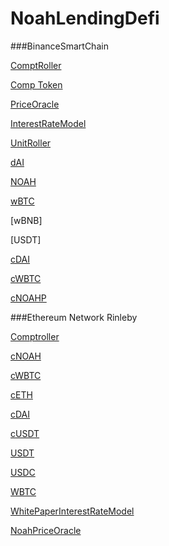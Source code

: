 # NoahLendingDefi


###BinanceSmartChain

[ComptRoller](https://testnet.bscscan.com/address/0xbbfc0e8126c85540ae4c0669287a6f88ad7ebb14#code)	

[Comp Token](https://testnet.bscscan.com/address/0x7ae8d26d8e08ac8c8546b186cad0d68659fb4252#code)	

[PriceOracle](https://testnet.bscscan.com/address/0xcbb4db883624fdc8a0c5b66eb4a78f21a55317d9#code)

[InterestRateModel](https://testnet.bscscan.com/address/0x304c027b37d16bdd6bc447922bbae5d91792756b#code)

[UnitRoller](https://testnet.bscscan.com/address/0x152592119636a6d833d4d5ed202aae1f674d1b2b#code)


[dAI](https://testnet.bscscan.com/address/0x4a5a34212404f30c5ab7eb61b078fa4a55adc5a5#code)

[NOAH](https://testnet.bscscan.com/address/0xd2e78003670505f19710632a15ee1e98c001bd2e#code)

[wBTC](https://testnet.bscscan.com/address/0xba8a6ef5f15ed18e7184f44a775060a6bf91d8d0#code)

[wBNB]

[USDT]


[cDAI](https://testnet.bscscan.com/address/0x32a2817c6fc913c82cdeef56f21e71f8ac1372bd#code)

[cWBTC](https://testnet.bscscan.com/address/0x273ca53c1524721271628dc86d31f255c30706f6#code)

[cNOAHP](https://testnet.bscscan.com/address/0x2294c25e559cd7482308986d8f57b4cb75f6a001#code)

###Ethereum Network Rinleby

[Comptroller](https://rinkeby.etherscan.io/address/0xccf0657c4f0fee437464bfabec32e21a8b024809#code)

[cNOAH](https://rinkeby.etherscan.io/address/0x7f36628020fb5bce5c13bf2fc6286507593aec1c#code)

[cWBTC](https://rinkeby.etherscan.io/address/0xbccafa48476d20eab72d96a2faed1af5e71fa6a4#code)

[cETH](https://rinkeby.etherscan.io/address/0x3550b03837ac3e86c5c03baf925d73642cfdb50d#code)

[cDAI](https://rinkeby.etherscan.io/address/0x96ac2109f2eb9606b6308aaee937cb28b7cdc3a1#code)

[cUSDT](https://rinkeby.etherscan.io/address/0xce71fd4e04a11d43feb7e45da54d01ab30c9ae27#code)

[USDT](https://rinkeby.etherscan.io/address/0x20dcd3802e29ecd133813108d9409c6802bce688#code)

[USDC](https://rinkeby.etherscan.io/address/0xee3fa0821a1ae2eb524ae32e9c54eb702b8d437c#code)

[WBTC](https://rinkeby.etherscan.io/address/0x577d296678535e4903d59a4c929b718e1d575e0a#code)

[WhitePaperInterestRateModel](https://rinkeby.etherscan.io/address/0x68c12b7378a7abbeef46907b1982f383159cca45#code)

[NoahPriceOracle](https://rinkeby.etherscan.io/address/0x0504210c132da5d4cdfb115bf04bfa13642497eb#code)
